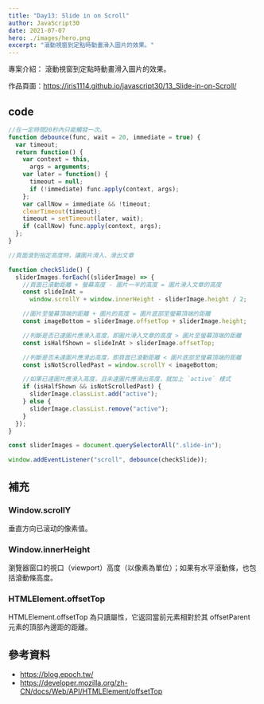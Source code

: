```yaml
---
title: "Day13: Slide in on Scroll"
author: JavaScript30
date: 2021-07-07
hero: ./images/hero.png
excerpt: "滾動視窗到定點時動畫滑入圖片的效果。"
---
```


專案介紹： 滾動視窗到定點時動畫滑入圖片的效果。

作品頁面：https://iris1114.github.io/javascript30/13_Slide-in-on-Scroll/

## code

```javascript
//在一定時間20秒內只能觸發一次。
function debounce(func, wait = 20, immediate = true) {
  var timeout;
  return function() {
    var context = this,
      args = arguments;
    var later = function() {
      timeout = null;
      if (!immediate) func.apply(context, args);
    };
    var callNow = immediate && !timeout;
    clearTimeout(timeout);
    timeout = setTimeout(later, wait);
    if (callNow) func.apply(context, args);
  };
}

//頁面滾到指定高度時，讓圖片滑入、滑出文章

function checkSlide() {
  sliderImages.forEach((sliderImage) => {
    //頁面已滾動距離 + 螢幕高度 - 圖片一半的高度 = 圖片滑入文章的高度
    const slideInAt =
      window.scrollY + window.innerHeight - sliderImage.height / 2;

    //圖片至螢幕頂端的距離 + 圖片的高度 = 圖片底部至螢幕頂端的距離
    const imageBottom = sliderImage.offsetTop + sliderImage.height;

    //判斷是否已達圖片應滑入高度，即圖片滑入文章的高度 > 圖片至螢幕頂端的距離
    const isHalfShown = slideInAt > sliderImage.offsetTop;

    //判斷是否未達圖片應滑出高度，即頁面已滾動距離 < 圖片底部至螢幕頂端的距離
    const isNotScrolledPast = window.scrollY < imageBottom;

    //如果已達圖片應滑入高度，且未達圖片應滑出高度，就加上 `active` 樣式
    if (isHalfShown && isNotScrolledPast) {
      sliderImage.classList.add("active");
    } else {
      sliderImage.classList.remove("active");
    }
  });
}

const sliderImages = document.querySelectorAll(".slide-in");

window.addEventListener("scroll", debounce(checkSlide));
```

## 補充

### Window.scrollY

垂直方向已滚动的像素值。

### Window.innerHeight

瀏覽器窗口的視口（viewport）高度（以像素為單位）；如果有水平滾動條，也包括滾動條高度。

### HTMLElement.offsetTop

HTMLElement.offsetTop 為只讀屬性，它返回當前元素相對於其 offsetParent 元素的頂部內邊距的距離。

## 參考資料

- https://blog.epoch.tw/
- https://developer.mozilla.org/zh-CN/docs/Web/API/HTMLElement/offsetTop
